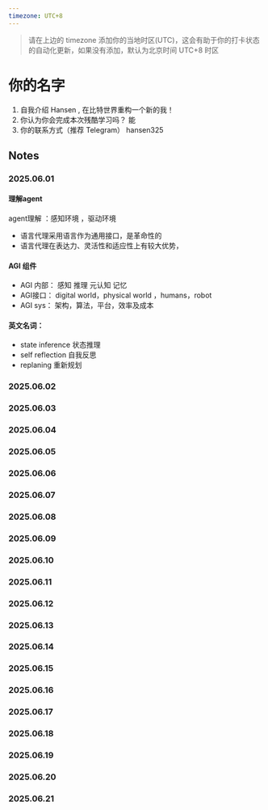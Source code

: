 ```yaml
---
timezone: UTC+8
---
```


> 请在上边的 timezone 添加你的当地时区(UTC)，这会有助于你的打卡状态的自动化更新，如果没有添加，默认为北京时间 UTC+8 时区


# 你的名字

1. 自我介绍
   Hansen , 在比特世界重构一个新的我！
3. 你认为你会完成本次残酷学习吗？
    能
5. 你的联系方式（推荐 Telegram）
    hansen325

## Notes

<!-- Content_START -->

### 2025.06.01

#### 理解agent

agent理解 ：感知环境 ，驱动环境
- 语言代理采用语言作为通用接口，是革命性的
- 语言代理在表达力、灵活性和适应性上有较大优势，

####  AGI 组件
- AGI 内部： 感知 推理 元认知 记忆 
- AGI接口： digital world，physical world ，humans，robot 
- AGI sys： 架构，算法，平台，效率及成本

#### 英文名词：
- state inference 状态推理 
- self reflection 自我反思 
- replaning  重新规划 

### 2025.06.02  
### 2025.06.03  
### 2025.06.04  
### 2025.06.05  
### 2025.06.06  
### 2025.06.07  
### 2025.06.08  
### 2025.06.09  
### 2025.06.10  
### 2025.06.11  
### 2025.06.12  
### 2025.06.13  
### 2025.06.14  
### 2025.06.15  
### 2025.06.16  
### 2025.06.17  
### 2025.06.18  
### 2025.06.19  
### 2025.06.20  
### 2025.06.21  

<!-- Content_END -->
